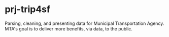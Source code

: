 # prj-trip4sf
Parsing, cleaning, and presenting data for Municipal Transportation Agency. MTA's goal is to deliver more benefits, via data, to the public. 

